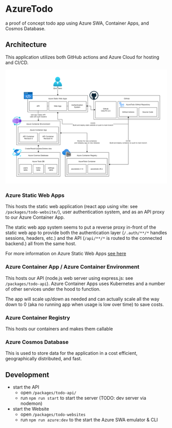 # AzureTodo

a proof of concept todo app using Azure SWA, Container Apps, and Cosmos Database.

## Architecture

This application utilizes both GitHub actions and Azure Cloud for hosting and CI/CD. 

![Diagram of Azure Todo architecture](./docs/assets/azure-todo.png)

### Azure Static Web Apps

This hosts the static web application (react app using vite: see `/packages/todo-website/`), user authentication system, and as an API proxy to our Azure Container App.

The static web app system seems to put a reverse proxy in-front of the static web app to provide both the authentication layer (`/.auth/**/*` handles sessions, headers, etc.) and the API (`/api/**/*` is routed to the connected backend.) all from the same host. 

For more information on Azure Static Web Apps [see here](/)

### Azure Container App / Azure Container Environment 

This hosts our API (node.js web server using express.js: see `/packages/todo-api`). Azure Container Apps uses Kubernetes and a number of other services under the hood to function. 

The app will scale up/down as needed and can actually scale all the way down to 0 (aka no running app when usage is low over time) to save costs. 

### Azure Container Registry 

This hosts our containers and makes them callable 

### Azure Cosmos Database

This is used to store data for the application in a cost efficient, geographically distributed, and fast. 

## Development

- start the API
  - open `/packages/todo-api/`
  - run `npm run start` to start the server (TODO: dev server via nodemon) 
- start the Website
  - open `/packages/todo-websites`
  - run `npm run azure:dev` to the start the Azure SWA emulator & CLI